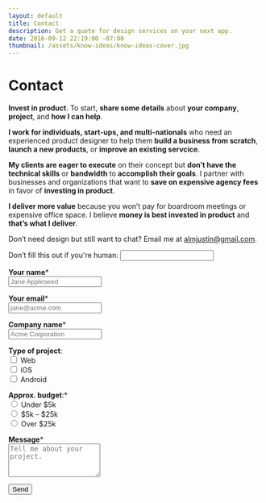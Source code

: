```yaml
---
layout: default
title: Contact
description: Get a quote for design services on your next app.
date: 2016-09-12 22:19:00 -07:00
thumbnail: /assets/know-ideas/know-ideas-cover.jpg
---
```


<div class="mw-1024  u-mar-auto  u-mar-b05">
    <div class="Grid  Grid--withGutters">
        <div class="Grid-cell  u-size1of2">
            <h1 class="u-noMargin  u-mar-b01"><strong>Contact</strong></h1>
            <p class="as-h3  u-noMargin  u-mar-b02"><strong>Invest in product</strong>. To start, <strong>share some details</strong> about <strong>your company</strong>, <strong>project</strong>, and <strong>how I can help</strong>.</p>
            <p><strong>I work for individuals, start-ups, and multi-nationals</strong> who need an experienced product designer to help them <strong>build a business from scratch</strong>, <strong>launch a new products</strong>, or <strong>improve an existing servcice</strong>.</p>
            <p><strong>My clients are eager to execute</strong> on their concept but <strong>don’t have the technical skills</strong> or <strong>bandwidth</strong> to <strong>accomplish their goals</strong>. I partner with businesses and organizations that want to <strong>save on expensive agency fees</strong> in favor of <strong>investing in product</strong>.</p>
            <p><strong>I deliver more value</strong> because you won’t pay for boardroom meetings or expensive office space. I believe <strong>money is best invested in product</strong> and <strong>that’s what I deliver</strong>.</p>
            <p>Don’t need design but still want to chat? Email me at <a href="mailto:almjustin@gmail.com" title="almjustin@gmail.com">almjustin@gmail.com</a>.</p>
        </div>
        <div class="Grid-cell  u-size1of2">
            <div class="bgc-grey01  u-mar-auto  u-rounded-corners  u-border-shadow">
                <form action="/success" netlify-honeypot="bot-field" name="contact" method="POST" data-netlify="true">
                    <p class="hidden">
                        <label>Don’t fill this out if you're human: <input name="bot-field"></label>
                    </p>
                    <p class="u-mar-t00  u-mar-b02">
                        <label><strong>Your name</strong><span class="c-grey03">*</span><br>
                        <input class="Input  Input--block  u-mar-t01" type="text" name="name" placeholder="Jane Appleseed" required="required" /></label>
                    </p>
                    <p class="u-mar-t00  u-mar-b02">
                        <label><strong>Your email</strong><span class="c-grey03">*</span><br>
                        <input class="Input  Input--block  u-mar-t01" type="email" name="email" placeholder="jane@acme.com" required="required" /></label>
                    </p>
                    <p class="u-mar-t00  u-mar-b02">
                        <label><strong>Company name</strong><span class="c-grey03">*</span><br>
                        <input class="Input  Input--block  u-mar-t01" type="text" name="company-name" placeholder="Acme Corporation" required="required" /></label>
                    </p>
                    <div class="Grid">
                        <div class="Grid-cell  u-size1of2">    
                            <p class="u-mar-t00  u-mar-b02">
                                <strong>Type of project</strong>:<br>
                                <input type="checkbox" name="web" id="web" value="web"><label for="web">&nbsp;Web</label><br>
                                <input type="checkbox" name="ios" id="ios" value="ios"><label for="ios">&nbsp;iOS</label><br>
                                <input type="checkbox" name="android" id="android" value="android"><label for="android">&nbsp;Android</label>
                            </p>
                        </div>
                        <div class="Grid-cell  u-size1of2">
                            <p class="u-mar-t00  u-mar-b02">
                                <strong>Approx. budget</strong>:<span class="c-grey03">*</span><br>
                                <input type="radio" name="under-5k" id="under-5k" value="Under $5k" required><label for="under-5k">&nbsp;Under $5k</label><br>
                                <input type="radio" name="5k-to-25k" id="5k-to-25k" value="5k-to-25k"><label for="5k-to-25k">&nbsp;$5k – $25k</label><br>
                                <input type="radio" name="over-25k" id="over-25k" value="over-25k"><label for="over-25k">&nbsp;Over $25k</label>
                            </p>
                        </div>
                    </div>
                    <p class="u-mar-t00  u-mar-b04">
                        <label><strong>Message</strong><span class="c-grey03">*</span><br><textarea class="Input  Input--block  u-mar-t01" name="message" rows="4" placeholder="Tell me about your project." required="required"></textarea></label>
                    </p>
                    <div>
                        <button class="Btn  Btn--block  Btn--confirm" type="submit">Send</button>
                    </div>
                </form>
            </div>
        </div>
    </div>
</div>